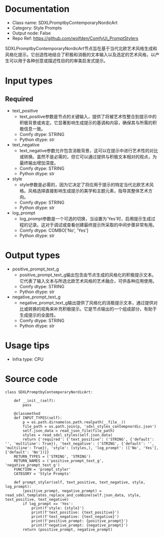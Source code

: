 # Documentation
- Class name: SDXLPromptbyContemporaryNordicArt
- Category: Style Prompts
- Output node: False
- Repo Ref: https://github.com/wolfden/ComfyUi_PromptStylers

SDXLPromptbyContemporaryNordicArt节点旨在基于当代北欧艺术风格生成和风格化提示。它创造性地结合了积极和消极的文本输入以及选定的艺术风格，以产生可以用于各种创意或描述性目的的审美启发式提示。

# Input types
## Required
- text_positive
    - text_positive参数是节点的关键输入，提供了将被艺术性整合到提示中的积极背景或肯定。它显著影响生成提示的基调和内容，确保其与所需的积极信息一致。
    - Comfy dtype: STRING
    - Python dtype: str
- text_negative
    - text_negative参数允许包含消极背景，这可以在提示中进行艺术性的对比或转换。虽然不是必需的，但它可以通过提供与积极文本相对的观点，为最终输出增加深度。
    - Comfy dtype: STRING
    - Python dtype: str
- style
    - style参数是必需的，因为它决定了将应用于提示的特定当代北欧艺术风格。风格选择直接影响生成提示的美学和主题元素，指导其整体艺术方向。
    - Comfy dtype: STRING
    - Python dtype: str
- log_prompt
    - log_prompt参数是一个可选的切换，当设置为'Yes'时，启用提示生成过程的记录。这对于调试或查看创建最终提示所采取的中间步骤非常有用。
    - Comfy dtype: COMBO['No', 'Yes']
    - Python dtype: str

# Output types
- positive_prompt_text_g
    - positive_prompt_text_g输出包含由节点生成的风格化的积极提示文本。它代表了输入文本与所选北欧艺术风格的艺术融合，可供各种应用使用。
    - Comfy dtype: STRING
    - Python dtype: str
- negative_prompt_text_g
    - negative_prompt_text_g输出提供了风格化的消极提示文本，通过提供对比或转换的视角来补充积极提示。它是节点输出的一个组成部分，有助于生成提示的全面性。
    - Comfy dtype: STRING
    - Python dtype: str

# Usage tips
- Infra type: CPU

# Source code
```
class SDXLPromptbyContemporaryNordicArt:

    def __init__(self):
        pass

    @classmethod
    def INPUT_TYPES(self):
        p = os.path.dirname(os.path.realpath(__file__))
        file_path = os.path.join(p, 'sdxl_styles_contempnordic.json')
        self.json_data = read_json_file(file_path)
        styles = read_sdxl_styles(self.json_data)
        return {'required': {'text_positive': ('STRING', {'default': '', 'multiline': True}), 'text_negative': ('STRING', {'default': '', 'multiline': True}), 'style': (styles,), 'log_prompt': (['No', 'Yes'], {'default': 'No'})}}
    RETURN_TYPES = ('STRING', 'STRING')
    RETURN_NAMES = ('positive_prompt_text_g', 'negative_prompt_text_g')
    FUNCTION = 'prompt_styler'
    CATEGORY = 'Style Prompts'

    def prompt_styler(self, text_positive, text_negative, style, log_prompt):
        (positive_prompt, negative_prompt) = read_sdxl_templates_replace_and_combine(self.json_data, style, text_positive, text_negative)
        if log_prompt == 'Yes':
            print(f'style: {style}')
            print(f'text_positive: {text_positive}')
            print(f'text_negative: {text_negative}')
            print(f'positive_prompt: {positive_prompt}')
            print(f'negative_prompt: {negative_prompt}')
        return (positive_prompt, negative_prompt)
```